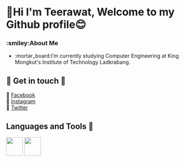# 👋Hi I'm Teerawat, Welcome to my Github profile:blush:
<h3>:smiley:About Me</h3>
<ul>
  <li> :mortar_board:I’m currently studying Computer Engineering at King Mongkut's Institute of Technology Ladkrabang. </li>
</ul>

## :love_letter: Get in touch :love_letter:
:bookmark: [Facebook](https://www.facebook.com/profile.php?id=100003479055098)<br>
:bookmark: [Instagram](https://www.instagram.com/tee.trw_/)<br>
:bookmark: [Twitter](https://twitter.com/djsjabjdkak)<br>

## Languages and Tools :wrench:
<img height="50" width="45" src="https://www.clipartmax.com/png/full/240-2409409_c-programming-icon-c-programming-language-icon.png" src="https://image.flaticon.com/icons/png/512/732/732212.png">
<img height="50" width="45" src="https://image.flaticon.com/icons/png/512/732/732212.png" >

<!--
**Teerawat36167/Teerawat36167** is a ✨ _special_ ✨ repository because its `README.md` (this file) appears on your GitHub profile.

Here are some ideas to get you started:

- 🔭 I’m currently working on ...
- 🌱 I’m currently learning ...
- 👯 I’m looking to collaborate on ...
- 🤔 I’m looking for help with ...
- 💬 Ask me about ...
- 📫 How to reach me: ...
- 😄 Pronouns: ...
- ⚡ Fun fact: ...
-->
